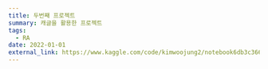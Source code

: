 ```yaml
---
title: 두번째 프로젝트
summary: 캐글을 활용한 프로젝트
tags:
  - RA
date: 2022-01-01
external_link: https://www.kaggle.com/code/kimwoojung2/notebook6db3c36614/edit
---
```

